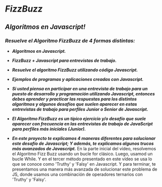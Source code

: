 # **_FizzBuzz_**

## **_Algoritmos en Javascript!_**

### **_Resuelve el Algoritmo FizzBuzz de 4 formas distintas:_**

- **_Algoritmos en Javascript._**
  
- **_FizzBuzz + Javascript para entrevistas de trabajo._**
  
- **_Resuelve el algoritmo FizzBuzz utilizando código Javascript._**
  
- **_Ejemplos de programas y aplicaciones creadas con Javascript._**

- **_Si usted piensa en participar en una entrevista de trabajo para un puesto de desarrollo y programación utilizando Javascript, entonces debes aprender y practicar las respuestas para los distintos algoritmos y algunos desafíos que suelen aparecer en estas entrevistas de trabajo para perfiles Junior o Senior de Javascript._**

- **_El Algoritmo FizzBuzz es un típico ejercicio y/o desafío que suele aparecer con frecuencia en las entrevistas de trabajo de JavaScript para perfiles más iniciales (Junior)._**

- **_En este proyecto te explicamos 4 maneras diferentes para solucionar este desafío de Javascript; Y además, te explicamos algunos trucos más avanzados de Javascript._**
En la parte inicial del vídeo, resolvemos el Algoritmo Fizz Buzz usando un bucle for clásico. Luego, usamod un bucle While. Y en el tercer método presentado en este vídeo se usa lo que se conoce como 'Truthy' y 'Falsy' en Javascript. Y para terminar, te presentamos una manera más avanzada de solucionar este problema de JS, donde usamos una combinación de operadores ternarios con 'Truthy' y 'Falsy'. 
